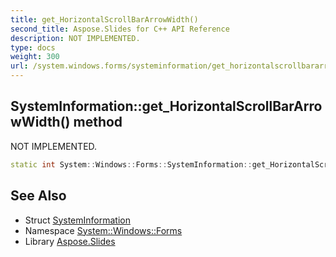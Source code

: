 ```yaml
---
title: get_HorizontalScrollBarArrowWidth()
second_title: Aspose.Slides for C++ API Reference
description: NOT IMPLEMENTED.
type: docs
weight: 300
url: /system.windows.forms/systeminformation/get_horizontalscrollbararrowwidth/
---
```

## SystemInformation::get_HorizontalScrollBarArrowWidth() method


NOT IMPLEMENTED.

```cpp
static int System::Windows::Forms::SystemInformation::get_HorizontalScrollBarArrowWidth()
```


## See Also

* Struct [SystemInformation](../)
* Namespace [System::Windows::Forms](../../)
* Library [Aspose.Slides](../../../)